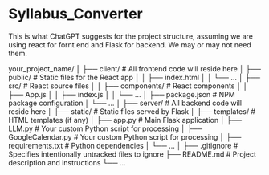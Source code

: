 # Syllabus_Converter

This is what ChatGPT suggests for the project structure, assuming we are using react for fornt end and Flask for backend.
We may or may not need them.


your_project_name/
│
├── client/                      # All frontend code will reside here
│   ├── public/                  # Static files for the React app
│   │   ├── index.html
│   │   └── ...
│   ├── src/                     # React source files
│   │   ├── components/          # React components
│   │   ├── App.js
│   │   ├── index.js
│   │   └── ...
│   ├── package.json             # NPM package configuration
│   └── ...
│
├── server/                      # All backend code will reside here
│   ├── static/                  # Static files served by Flask
│   ├── templates/               # HTML templates (if any)
│   ├── app.py                   # Main Flask application
│   ├── LLM.py                   # Your custom Python script for processing 
│   ├── GoogleCalendar.py        # Your custom Python script for processing
│   ├── requirements.txt         # Python dependencies
│   └── ...
│
├── .gitignore                   # Specifies intentionally untracked files to ignore
├── README.md                    # Project description and instructions
└── ...